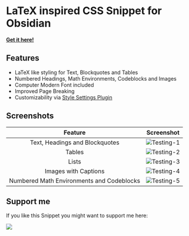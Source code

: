# LaTeX inspired CSS Snippet for Obsidian

**[Get it here!](https://www.buymeacoffee.com/phibr0/e/42263)**

## Features

- LaTeX like styling for Text, Blockquotes and Tables
- Numbered Headings, Math Environments, Codeblocks and Images
- Computer Modern Font included
- Improved Page Breaking
- Customizability via [Style Settings Plugin](https://github.com/mgmeyers/obsidian-style-settings)

## Screenshots

| Feature | Screenshot  |
|:---:|---|
| Text, Headings and Blockquotes | ![Testing-1](https://user-images.githubusercontent.com/59741989/132961959-97cb912c-17f4-48eb-b8fa-a8be0ffd5a3f.png)
| Tables | ![Testing-2](https://user-images.githubusercontent.com/59741989/132961964-142323f0-253d-4325-8feb-5640a33aed3c.png)
| Lists | ![Testing-3](https://user-images.githubusercontent.com/59741989/132961971-46f0643c-23cb-4745-b4f7-4a091ac85ee0.png)
| Images with Captions |![Testing-4](https://user-images.githubusercontent.com/59741989/132961977-2709192f-abfe-49f9-9d6b-900a045a7b94.png)
| Numbered Math Environments and Codeblocks | ![Testing-5](https://user-images.githubusercontent.com/59741989/132961981-4222af6a-ab0b-4630-9133-95484de63c81.png)


## Support me

If you like this Snippet you might want to support me here:

<a href="https://www.buymeacoffee.com/phibr0"><img src="https://img.buymeacoffee.com/button-api/?text=Buy me a coffee&emoji=&slug=phibr0&button_colour=5F7FFF&font_colour=ffffff&font_family=Inter&outline_colour=000000&coffee_colour=FFDD00"></a>
